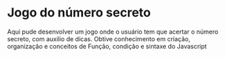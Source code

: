<h1>Jogo do número secreto</h1>
<p>Aqui pude desenvolver um jogo onde o usuário tem que acertar o número secreto, com auxilio de dicas. Obtive conhecimento em criação, organização e conceitos de Função, condição e sintaxe do Javascript</p>
